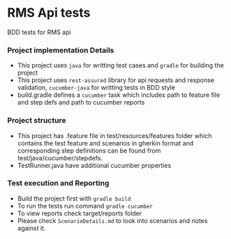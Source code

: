 # RMS Api tests
  BDD tests for RMS api

  ### Project implementation Details
  - This project uses `java` for writting test cases and `gradle` for building the project
  - This project uses `rest-assured` library for api requests and response validation, `cucumber-java` for writting tests in BDD style
  - build.gradle defines a `cucumber` task which includes path to feature file and step defs and path to cucumber reports

 ### Project structure
  - This project has .feature file in test/resources/features folder which contains the test feature and scenarios in gherkin format and corresponding step definitions can be found from test/java/cucumber/stepdefs. 
  - TestRunner.java have additional cucumber properties 

  ### Test execution and Reporting
  - Build the project first with `gradle build`
  - To run the tests run command `gradle cucumber`
  - To view reports check target/reports folder
  - Please check `ScenarioDetails.md` to look into scenarios and notes against it.
  


